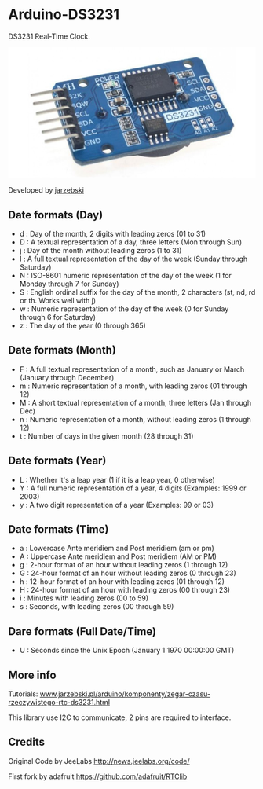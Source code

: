 Arduino-DS3231
==============

DS3231 Real-Time Clock.

![DS3231](https://github.com/EngDial/DS3231/blob/master/DS3231.jpg)

Developed by [jarzebski](https://github.com/jarzebski)

Date formats (Day)
------------------

 * d : Day of the month, 2 digits with leading zeros (01 to 31)
 * D : A textual representation of a day, three letters (Mon through Sun)
 * j : Day of the month without leading zeros (1 to 31)
 * l : A full textual representation of the day of the week (Sunday through Saturday)
 * N : ISO-8601 numeric representation of the day of the week (1 for Monday through 7 for Sunday)
 * S : English ordinal suffix for the day of the month, 2 characters (st, nd, rd or th. Works well with j)
 * w : Numeric representation of the day of the week (0 for Sunday through 6 for Saturday)
 * z : The day of the year (0 through 365)

Date formats (Month)
--------------------

 * F : A full textual representation of a month, such as January or March (January through December)
 * m : Numeric representation of a month, with leading zeros (01 through 12)
 * M : A short textual representation of a month, three letters (Jan through Dec)
 * n : Numeric representation of a month, without leading zeros (1 through 12)
 * t : Number of days in the given month (28 through 31)

Date formats (Year)
-------------------

 * L : Whether it's a leap year (1 if it is a leap year, 0 otherwise)
 * Y : A full numeric representation of a year, 4 digits (Examples: 1999 or 2003)
 * y : A two digit representation of a year (Examples: 99 or 03)

Date formats (Time)
-------------------

 * a : Lowercase Ante meridiem and Post meridiem (am or pm)
 * A : Uppercase Ante meridiem and Post meridiem (AM or PM)
 * g : 2-hour format of an hour without leading zeros (1 through 12)
 * G : 24-hour format of an hour without leading zeros (0 through 23)
 * h : 12-hour format of an hour with leading zeros (01 through 12)
 * H : 24-hour format of an hour with leading zeros (00 through 23)
 * i : Minutes with leading zeros (00 to 59)
 * s : Seconds, with leading zeros (00 through 59)

Dare formats (Full Date/Time)
-----------------------------

 * U : Seconds since the Unix Epoch (January 1 1970 00:00:00 GMT)

More info
---------

Tutorials: www.jarzebski.pl/arduino/komponenty/zegar-czasu-rzeczywistego-rtc-ds3231.html

This library use I2C to communicate, 2 pins are required to interface.

Credits
-------

Original Code by JeeLabs http://news.jeelabs.org/code/

First fork by adafruit https://github.com/adafruit/RTClib

